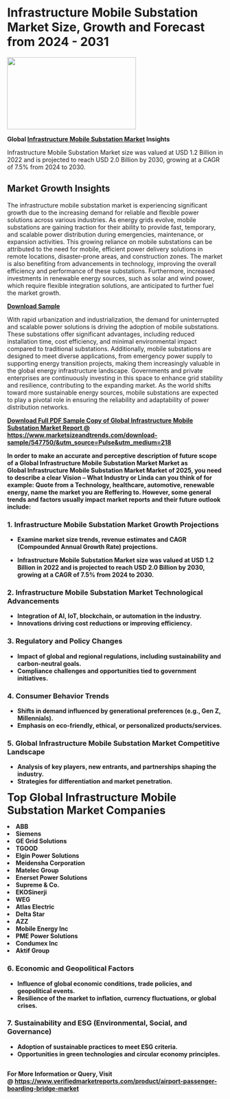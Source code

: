 <H1>Infrastructure Mobile Substation Market Size, Growth and Forecast from 2024 - 2031</H1><img class="aligncenter size-medium wp-image-584254" src="https://thirdeyenews.in/wp-content/uploads/2024/09/Global-Market-Research-300x168.jpeg" alt="" width="300" height="168" /><p><strong>Global&nbsp;<a href="https://www.marketsizeandtrends.com/download-sample/547750/&amp;utm_source=Pulse&amp;utm_medium=218">Infrastructure Mobile Substation Market</a> Insights</strong></p><p>Infrastructure Mobile Substation Market size was valued at USD 1.2 Billion in 2022 and is projected to reach USD 2.0 Billion by 2030, growing at a CAGR of 7.5% from 2024 to 2030.</p><p><h2>Market Growth Insights</h2> <p>The infrastructure mobile substation market is experiencing significant growth due to the increasing demand for reliable and flexible power solutions across various industries. As energy grids evolve, mobile substations are gaining traction for their ability to provide fast, temporary, and scalable power distribution during emergencies, maintenance, or expansion activities. This growing reliance on mobile substations can be attributed to the need for mobile, efficient power delivery solutions in remote locations, disaster-prone areas, and construction zones. The market is also benefiting from advancements in technology, improving the overall efficiency and performance of these substations. Furthermore, increased investments in renewable energy sources, such as solar and wind power, which require flexible integration solutions, are anticipated to further fuel the market growth.</p> <p><strong><a href="#">Download Sample</a></strong></p> <p>With rapid urbanization and industrialization, the demand for uninterrupted and scalable power solutions is driving the adoption of mobile substations. These substations offer significant advantages, including reduced installation time, cost efficiency, and minimal environmental impact compared to traditional substations. Additionally, mobile substations are designed to meet diverse applications, from emergency power supply to supporting energy transition projects, making them increasingly valuable in the global energy infrastructure landscape. Governments and private enterprises are continuously investing in this space to enhance grid stability and resilience, contributing to the expanding market. As the world shifts toward more sustainable energy sources, mobile substations are expected to play a pivotal role in ensuring the reliability and adaptability of power distribution networks.</p> <p><strong><a href="#"></p><p><span class=""><strong>Download Full PDF Sample Copy of Global Infrastructure Mobile Substation Market Report</strong> @ <a href="https://www.marketsizeandtrends.com/download-sample/547750/&amp;utm_source=Pulse&amp;utm_medium=218" target="_blank">https://www.marketsizeandtrends.com/download-sample/547750/&amp;utm_source=Pulse&amp;utm_medium=218</a></span></p><p>In order to make an accurate and perceptive description of future scope of a Global&nbsp;Infrastructure Mobile Substation Market Market as Global&nbsp;Infrastructure Mobile Substation Market Market of 2025, you need to describe a clear Vision &ndash; What Industry or Linda can you think of for example: Quote from a Technology, healthcare, automotive, renewable energy, name the market you are Reffering to. However, some general trends and factors usually impact market reports and their future outlook include:</p><h3>1.&nbsp;<strong>Infrastructure Mobile Substation Market Growth Projections</strong></h3><ul><li>Examine market size trends, revenue estimates and CAGR (Compounded Annual Growth Rate) projections.</li><li><p>Infrastructure Mobile Substation Market size was valued at USD 1.2 Billion in 2022 and is projected to reach USD 2.0 Billion by 2030, growing at a CAGR of 7.5% from 2024 to 2030.</p></li></ul><h3>2.&nbsp;<strong>Infrastructure Mobile Substation Market Technological Advancements</strong></h3><ul><li>Integration of AI, IoT, blockchain, or automation in the industry.</li><li>Innovations driving cost reductions or improving efficiency.</li></ul><h3>3.&nbsp;<strong>Regulatory and Policy Changes</strong></h3><ul><li>Impact of global and regional regulations, including sustainability and carbon-neutral goals.</li><li>Compliance challenges and opportunities tied to government initiatives.</li></ul><h3>4.&nbsp;<strong>Consumer Behavior Trends</strong></h3><ul><li>Shifts in demand influenced by generational preferences (e.g., Gen Z, Millennials).</li><li>Emphasis on eco-friendly, ethical, or personalized products/services.</li></ul><h3>5.&nbsp;<strong>Global Infrastructure Mobile Substation Market Competitive Landscape</strong></h3><ul><li>Analysis of key players, new entrants, and partnerships shaping the industry.</li><li>Strategies for differentiation and market penetration.</li></ul><p data-pm-slice="1 1 []"><span style="color: inherit; font-family: inherit; font-size: 25px;">Top Global Infrastructure Mobile Substation Market Companies</span></p><div class="" data-test-id=""><p><li>ABB</li><li> Siemens</li><li> GE Grid Solutions</li><li> TGOOD</li><li> Elgin Power Solutions</li><li> Meidensha Corporation</li><li> Matelec Group</li><li> Enerset Power Solutions</li><li> Supreme & Co.</li><li> EKOSinerji</li><li> WEG</li><li> Atlas Electric</li><li> Delta Star</li><li> AZZ</li><li> Mobile Energy Inc</li><li> PME Power Solutions</li><li> Condumex Inc</li><li> Aktif Group</li></p></div><h3>6.&nbsp;<strong>Economic and Geopolitical Factors</strong></h3><ul><li>Influence of global economic conditions, trade policies, and geopolitical events.</li><li>Resilience of the market to inflation, currency fluctuations, or global crises.</li></ul><h3>7.&nbsp;<strong>Sustainability and ESG (Environmental, Social, and Governance)</strong></h3><ul><li>Adoption of sustainable practices to meet ESG criteria.</li><li>Opportunities in green technologies and circular economy principles.</li></ul><h2><strong style="font-size: 14px;">For More Information or Query, Visit @&nbsp;</strong><a style="background-color: #ffffff; font-size: 14px;" href="https://www.marketsizeandtrends.com/report/infrastructure-mobile-substation-market/" target="_blank">https://www.verifiedmarketreports.com/product/airport-passenger-boarding-bridge-market</a></h2>
